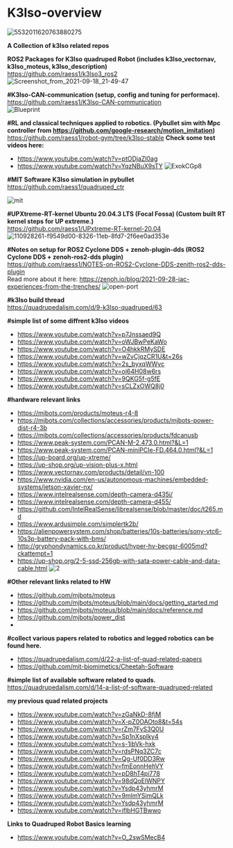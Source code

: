 # K3lso-overview
![5532011620763880275](https://user-images.githubusercontent.com/6362413/149921709-88342ef8-40f2-49f9-82f8-78b4638418d9.jpg)


**A Collection of k3lso related repos**

**ROS2 Packages for K3lso quadruped Robot (includes k3lso_vectornav, k3lso_moteus, k3lso_description)**  
https://github.com/raess1/k3lso3_ros2  
![Screenshot_from_2021-09-18_21-49-47](https://user-images.githubusercontent.com/6362413/149921513-8f3acdfe-d6e1-4da2-afb0-4426f42a335b.png)


**#K3lso-CAN-communication (setup, config and tuning for performace).**    
https://github.com/raess1/K3lso-CAN-communication  
![Blueprint](https://user-images.githubusercontent.com/6362413/129439633-dfff9340-0734-4948-9a9c-f96ab7d19157.png)

**#RL and classical techniques applied to robotics.  (Pybullet sim with Mpc controller from https://github.com/google-research/motion_imitation)**  
https://github.com/raess1/robot-gym/tree/k3lso-stable 
**Check some test videos here:**  
- https://www.youtube.com/watch?v=ptODjaZl0ag
- https://www.youtube.com/watch?v=YqzNBuX9sTY
![ExokCGp8](https://user-images.githubusercontent.com/6362413/149921249-ac3e29ba-b421-41f7-bad2-0ad3db64ddd1.jpeg)

**#MIT Software K3lso simulation in pybullet**
https://github.com/raess1/quadruped_ctr

![mit](https://user-images.githubusercontent.com/6362413/150015194-39bd68e0-16ab-409e-95bb-c80c34c54450.png)


**#UPXtreme-RT-kernel Ubuntu 20.04.3 LTS (Focal Fossa) (Custom built RT kernel steps for UP extreme.)**  
https://github.com/raess1/UPxtreme-RT-kernel-20.04
![110928261-f9549d00-8326-11eb-8fd7-2f6ee0ad353e](https://user-images.githubusercontent.com/6362413/149921911-341bf2de-3a74-45fb-9529-e2e67b079fde.png)


**#Notes on setup for ROS2 Cyclone DDS + zenoh-plugin-dds (ROS2 Cyclone DDS + zenoh-ros2-dds plugin)**    
https://github.com/raess1/NOTES-on-ROS2-Cyclone-DDS-zenith-ros2-dds-plugin  
Read more about it here: https://zenoh.io/blog/2021-09-28-iac-experiences-from-the-trenches/
![open-port](https://user-images.githubusercontent.com/6362413/149922122-226ac50c-e758-4024-bd64-1f55bfa8e74d.png)



**#k3lso build thread**  
https://quadrupedalism.com/d/9-k3lso-quadruped/63

**#simple list of some diffrent k3lso videos**
- https://www.youtube.com/watch?v=p7Jnssaed9Q
- https://www.youtube.com/watch?v=oWJBwPeKaWo
- https://www.youtube.com/watch?v=O4hkkRMySDE
- https://www.youtube.com/watch?v=wZvCjqzCR1U&t=26s
- https://www.youtube.com/watch?v=2s_byxqWWyc
- https://www.youtube.com/watch?v=oj64H08w6rs
- https://www.youtube.com/watch?v=9QKG5f-g5fE
- https://www.youtube.com/watch?v=sCLZxOWQ8j0





**#hardware relevant links**   
- https://mjbots.com/products/moteus-r4-8
- https://mjbots.com/collections/accessories/products/mjbots-power-dist-r4-3b
- https://mjbots.com/collections/accessories/products/fdcanusb
- https://www.peak-system.com/PCAN-M-2.473.0.html?&L=1
- https://www.peak-system.com/PCAN-miniPCIe-FD.464.0.html?&L=1
- https://up-board.org/up-xtreme/
- https://up-shop.org/up-vision-plus-x.html
- https://www.vectornav.com/products/detail/vn-100
- https://www.nvidia.com/en-us/autonomous-machines/embedded-systems/jetson-xavier-nx/
- https://www.intelrealsense.com/depth-camera-d435i/
- https://www.intelrealsense.com/depth-camera-d455/
- https://github.com/IntelRealSense/librealsense/blob/master/doc/t265.md
- https://www.ardusimple.com/simplertk2b/
- https://alienpowersystem.com/shop/batteries/10s-batteries/sony-vtc6-10s3p-battery-pack-with-bms/
- http://gryphondynamics.co.kr/product/hyper-hv-becgsr-6005md?ckattempt=1
- https://up-shop.org/2-5-ssd-256gb-with-sata-power-cable-and-data-cable.html
![2](https://user-images.githubusercontent.com/6362413/149921602-7e16bff3-0ddd-4a06-82d8-c6cd77bd8662.png)

**#Other relevant links related to HW**   
- https://github.com/mjbots/moteus
- https://github.com/mjbots/moteus/blob/main/docs/getting_started.md
- https://github.com/mjbots/moteus/blob/main/docs/reference.md
- https://github.com/mjbots/power_dist
- 





**#collect various papers related to robotics and legged robotics can be found here.**    
- https://quadrupedalism.com/d/22-a-list-of-quad-related-papers  
- https://github.com/mit-biomimetics/Cheetah-Software

**#simple list of available software related to quads.**    
https://quadrupedalism.com/d/14-a-list-of-software-quadruped-related


**my previous quad related projects**
- https://www.youtube.com/watch?v=zGaNkD-8fjM
- https://www.youtube.com/watch?v=X-pZ0OAOto8&t=54s
- https://www.youtube.com/watch?v=rZm7FvS3Q0U
- https://www.youtube.com/watch?v=Sp1nXspIky4
- https://www.youtube.com/watch?v=s-1ibVk-hxk
- https://www.youtube.com/watch?v=rdsPNq3ZC7c
- https://www.youtube.com/watch?v=Qg-Uf0DD3Rw
- https://www.youtube.com/watch?v=fmEonnHehVY
- https://www.youtube.com/watch?v=pD8hT4pi778
- https://www.youtube.com/watch?v=98dQoElWNPY
- https://www.youtube.com/watch?v=Ysdp43yhmrM
- https://www.youtube.com/watch?v=9mlmYSimQLk
- https://www.youtube.com/watch?v=Ysdp43yhmrM
- https://www.youtube.com/watch?v=iflbHGTBwwo 

**Links to Quadruped Robot Basics learning**
- https://www.youtube.com/watch?v=O_2swSMecB4





